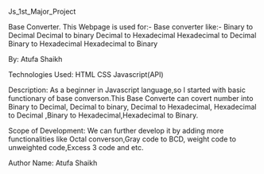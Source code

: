 Js_1st_Major_Project

Base Converter.
This Webpage is used for:-
Base converter like:-
Binary to Decimal
Decimal to binary
Decimal to Hexadecimal
Hexadecimal to  Decimal
Binary to Hexadecimal
Hexadecimal to Binary

By: Atufa Shaikh

Technologies Used:
HTML
CSS
Javascript(API)

Description:
As a beginner in Javascript language,so I started with basic functionary of base converson.This Base Converte can covert number into Binary to Decimal, Decimal to binary, Decimal to Hexadecimal, Hexadecimal to Decimal ,Binary to Hexadecimal,Hexadecimal to Binary.

Scope of Development:
We can further develop it by adding more functionalities like Octal converson,Gray code to BCD, weight code to unweighted code,Excess 3 code and etc.

Author Name: Atufa Shaikh
